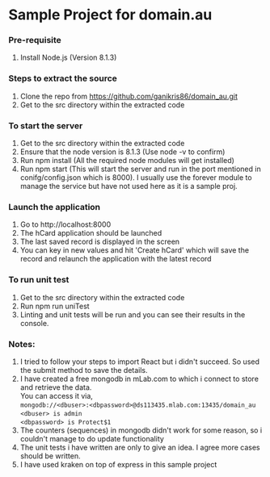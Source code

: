 # Sample Project for domain.au

### Pre-requisite
1. Install Node.js 	(Version 8.1.3)


### Steps to extract the source
1. Clone the repo from https://github.com/ganikris86/domain_au.git
2. Get to the src directory within the extracted code

### To start the server
1. Get to the src directory within the extracted code
2. Ensure that the node version is 8.1.3 (Use node -v to confirm)
3. Run npm install (All the required node modules will get installed)
4. Run npm start (This will start the server and run in the port mentioned in conifg/config.json which is 8000).
I usually use the forever module to manage the service but have not used here as it is a sample proj.

### Launch the application
1. Go to http://localhost:8000
2. The hCard application should be launched
3. The last saved record is displayed in the screen
4. You can key in new values and hit 'Create hCard' which will save the record and relaunch the application with the latest record

### To run unit test
1. Get to the src directory within the extracted code
2. Run npm run uniTest
3. Linting and unit tests will be run and you can see their results in the console.


### Notes:
1. I tried to follow your steps to import React but i didn't succeed. So used the submit method to save the details.
2. I have created a free mongodb in mLab.com to which i connect to store and retrieve the data.<br>
You can access it via,<br>
`mongodb://<dbuser>:<dbpassword>@ds113435.mlab.com:13435/domain_au`<br>
`<dbuser> is admin`<br>
`<dbpassword> is Protect$1`<br>
3. The counters (sequences) in mongodb didn't work for some reason, so i couldn't manage to do update functionality
4. The unit tests i have written are only to give an idea. I agree more cases should be written.
5. I have used kraken on top of express in this sample project
